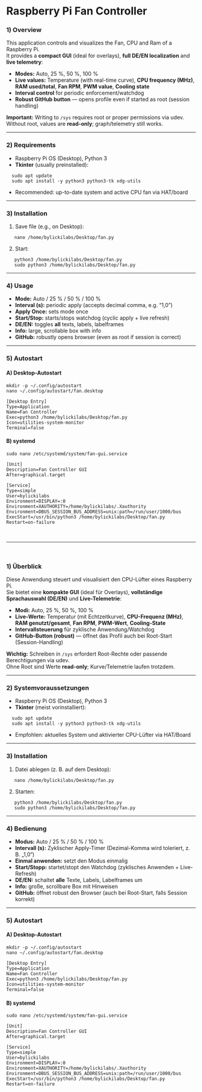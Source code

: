 # Raspberry Pi Fan Controller

### 1) Overview
This application controls and visualizes the Fan, CPU and Ram of a Raspberry Pi.  
It provides a **compact GUI** (ideal for overlays), **full DE/EN localization** and **live telemetry**:

- **Modes:** Auto, 25 %, 50 %, 100 %  
- **Live values:** Temperature (with real-time curve), **CPU frequency (MHz)**, **RAM used/total**, **Fan RPM**, **PWM value**, **Cooling state**  
- **Interval control** for periodic enforcement/watchdog  
- **Robust GitHub button** — opens profile even if started as root (session handling)

**Important:** Writing to `/sys` requires root or proper permissions via udev.  
Without root, values are **read-only**; graph/telemetry still works.

---

### 2) Requirements
- Raspberry Pi OS (Desktop), Python 3
- **Tkinter** (usually preinstalled):

```yarn
  sudo apt update
  sudo apt install -y python3 python3-tk xdg-utils
```

- Recommended: up-to-date system and active CPU fan via HAT/board

---

### 3) Installation
1. Save file (e.g., on Desktop):
```yarn
   nano /home/bylickilabs/Desktop/fan.py
```

2. Start:
```yarn
   python3 /home/bylickilabs/Desktop/fan.py
   sudo python3 /home/bylickilabs/Desktop/fan.py
```

---

### 4) Usage
- **Mode:** Auto / 25 % / 50 % / 100 %  
- **Interval (s):** periodic apply (accepts decimal comma, e.g. “1,0”)  
- **Apply Once:** sets mode once  
- **Start/Stop:** starts/stops watchdog (cyclic apply + live refresh)  
- **DE/EN:** toggles **all** texts, labels, labelframes  
- **Info:** large, scrollable box with info  
- **GitHub:** robustly opens browser (even as root if session is correct)

---

### 5) Autostart
#### A) Desktop-Autostart

```yarn
mkdir -p ~/.config/autostart
nano ~/.config/autostart/fan.desktop
```

```yarn
[Desktop Entry]
Type=Application
Name=Fan Controller
Exec=python3 /home/bylickilabs/Desktop/fan.py
Icon=utilities-system-monitor
Terminal=false
```

#### B) systemd

```yarn
sudo nano /etc/systemd/system/fan-gui.service
```

```yarn
[Unit]
Description=Fan Controller GUI
After=graphical.target

[Service]
Type=simple
User=bylickilabs
Environment=DISPLAY=:0
Environment=XAUTHORITY=/home/bylickilabs/.Xauthority
Environment=DBUS_SESSION_BUS_ADDRESS=unix:path=/run/user/1000/bus
ExecStart=/usr/bin/python3 /home/bylickilabs/Desktop/fan.py
Restart=on-failure
```

<br>

---

<br>


### 1) Überblick
Diese Anwendung steuert und visualisiert den CPU-Lüfter eines Raspberry Pi.  
Sie bietet eine **kompakte GUI** (ideal für Overlays), **vollständige Sprachauswahl (DE/EN)** und **Live-Telemetrie**:

- **Modi:** Auto, 25 %, 50 %, 100 %  
- **Live-Werte:** Temperatur (mit Echtzeitkurve), **CPU-Frequenz (MHz)**, **RAM genutzt/gesamt**, **Fan RPM**, **PWM-Wert**, **Cooling-State**  
- **Intervallsteuerung** für zyklische Anwendung/Watchdog  
- **GitHub-Button (robust)** — öffnet das Profil auch bei Root-Start (Session-Handling)

**Wichtig:** Schreiben in `/sys` erfordert Root-Rechte oder passende Berechtigungen via udev.  
Ohne Root sind Werte **read-only**; Kurve/Telemetrie laufen trotzdem.

---

### 2) Systemvoraussetzungen
- Raspberry Pi OS (Desktop), Python 3
- **Tkinter** (meist vorinstalliert):  

```yarn
  sudo apt update
  sudo apt install -y python3 python3-tk xdg-utils
```
- Empfohlen: aktuelles System und aktivierter CPU-Lüfter via HAT/Board

---

### 3) Installation
1. Datei ablegen (z. B. auf dem Desktop):

```yarn
   nano /home/bylickilabs/Desktop/fan.py
```

2. Starten:

```yarn
   python3 /home/bylickilabs/Desktop/fan.py
   sudo python3 /home/bylickilabs/Desktop/fan.py
```

---

### 4) Bedienung
- **Modus:** Auto / 25 % / 50 % / 100 %  
- **Intervall (s):** Zyklischer Apply-Timer (Dezimal-Komma wird toleriert, z. B. „1,0“)  
- **Einmal anwenden:** setzt den Modus einmalig  
- **Start/Stopp:** startet/stopt den Watchdog (zyklisches Anwenden + Live-Refresh)  
- **DE/EN:** schaltet **alle** Texte, Labels, Labelframes um  
- **Info:** große, scrollbare Box mit Hinweisen  
- **GitHub:** öffnet robust den Browser (auch bei Root-Start, falls Session korrekt)

---

### 5) Autostart
#### A) Desktop-Autostart

```yarn
mkdir -p ~/.config/autostart
nano ~/.config/autostart/fan.desktop
```

```yarn
[Desktop Entry]
Type=Application
Name=Fan Controller
Exec=python3 /home/bylickilabs/Desktop/fan.py
Icon=utilities-system-monitor
Terminal=false
```

#### B) systemd

```yarn
sudo nano /etc/systemd/system/fan-gui.service
```

```yarn
[Unit]
Description=Fan Controller GUI
After=graphical.target

[Service]
Type=simple
User=bylickilabs
Environment=DISPLAY=:0
Environment=XAUTHORITY=/home/bylickilabs/.Xauthority
Environment=DBUS_SESSION_BUS_ADDRESS=unix:path=/run/user/1000/bus
ExecStart=/usr/bin/python3 /home/bylickilabs/Desktop/fan.py
Restart=on-failure
```
